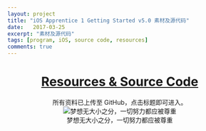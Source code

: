 ```yaml
---
layout: project
title: "iOS Apprentice 1 Getting Started v5.0 素材及源代码"
date:   2017-03-25
excerpt: "素材及源代码"
tags: [program, iOS, source code, resources]
comments: true
---
```


<h1><center><a href="https://github.com/AurevoirXavier/iOS-Apprentice">Resources & Source Code</a></center></h1>

<center>所有资料已上传至 GitHub，点击标题即可进入。</center>

<div align="center"><img alt="梦想无大小之分，一切努力都应被尊重" src="http://imgur.com/N5GTjdK.gif"/></div><center>梦想无大小之分，一切努力都应被尊重</center>

<br>